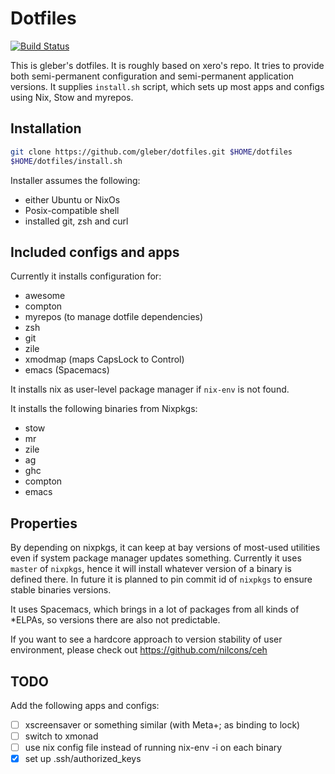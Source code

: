 # Dotfiles

[![Build Status](https://travis-ci.org/gleber/dotfiles.svg?branch=master)](https://travis-ci.org/gleber/dotfiles)

This is gleber's dotfiles. It is roughly based on xero's repo. It tries to
provide both semi-permanent configuration and semi-permanent application
versions. It supplies `install.sh` script, which sets up most apps and
configs using Nix, Stow and myrepos.

## Installation

```sh
git clone https://github.com/gleber/dotfiles.git $HOME/dotfiles
$HOME/dotfiles/install.sh
```

Installer assumes the following:

* either Ubuntu or NixOs
* Posix-compatible shell
* installed git, zsh and curl

## Included configs and apps

Currently it installs configuration for:

* awesome
* compton
* myrepos (to manage dotfile dependencies)
* zsh
* git
* zile
* xmodmap (maps CapsLock to Control)
* emacs (Spacemacs)

It installs nix as user-level package manager if `nix-env` is not found.

It installs the following binaries from Nixpkgs:

* stow
* mr
* zile
* ag
* ghc
* compton
* emacs

## Properties

By depending on nixpkgs, it can keep at bay versions of most-used utilities even
if system package manager updates something. Currently it uses `master` of
`nixpkgs`, hence it will install whatever version of a binary is defined there.
In future it is planned to pin commit id of `nixpkgs` to ensure stable binaries
versions.

It uses Spacemacs, which brings in a lot of packages from all kinds of *ELPAs,
so versions there are also not predictable.

If you want to see a hardcore approach to version stability of user
environment, please check out https://github.com/nilcons/ceh

## TODO

Add the following apps and configs:

* [ ] xscreensaver or something similar (with Meta+; as binding to lock)
* [ ] switch to xmonad
* [ ] use nix config file instead of running nix-env -i on each binary
* [x] set up .ssh/authorized_keys
